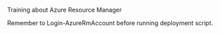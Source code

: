 Training about Azure Resource Manager

Remember to Login-AzureRmAccount before running deployment script.